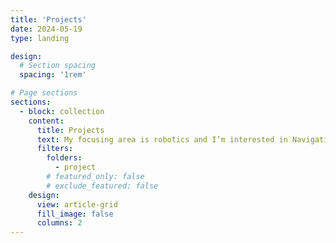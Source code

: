 ```yaml
---
title: 'Projects'
date: 2024-05-19
type: landing

design:
  # Section spacing
  spacing: '1rem'

# Page sections
sections:
  - block: collection
    content:
      title: Projects
      text: My focusing area is robotics and I’m interested in Navigation and Perception.
      filters:
        folders:
          - project
        # featured_only: false
        # exclude_featured: false
    design:
      view: article-grid
      fill_image: false
      columns: 2
---
```


